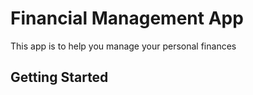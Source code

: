 # Financial Management App

This app is to help you manage your personal finances

## Getting Started
